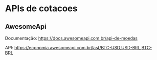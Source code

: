 # APIs de cotacoes

## AwesomeApi

Documentação: https://docs.awesomeapi.com.br/api-de-moedas

API: https://economia.awesomeapi.com.br/last/BTC-USD,USD-BRL,BTC-BRL
